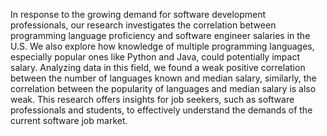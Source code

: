 In response to the growing demand for software development professionals, our research investigates the correlation between programming language proficiency and software engineer salaries in the U.S. We also explore how knowledge of multiple programming languages, especially popular ones like Python and Java, could potentially impact salary. Analyzing data in this field, we found a weak positive correlation between the number of languages known and median salary, similarly, the correlation between the popularity of languages and median salary is also weak. This research offers insights for job seekers, such as software professionals and students, to effectively understand the demands of the current software job market.
